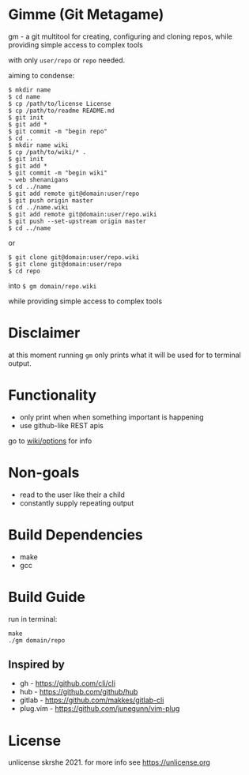 # Gimme (Git Metagame)
gm - a git multitool for creating, configuring and cloning
repos, while providing simple access to complex tools

with only `user/repo` or `repo` needed.

aiming to condense:

```console
$ mkdir name
$ cd name
$ cp /path/to/license License
$ cp /path/to/readme README.md
$ git init
$ git add *
$ git commit -m "begin repo"
$ cd ..
$ mkdir name wiki
$ cp /path/to/wiki/* .
$ git init
$ git add *
$ git commit -m "begin wiki"
~ web shenanigans
$ cd ../name
$ git add remote git@domain:user/repo
$ git push origin master
$ cd ../name.wiki
$ git add remote git@domain:user/repo.wiki
$ git push --set-upstream origin master
$ cd ../name
```

or

```console
$ git clone git@domain:user/repo.wiki
$ git clone git@domain:user/repo
$ cd repo
```

into `$ gm domain/repo.wiki`

while providing simple access to complex tools

# Disclaimer
at this moment running `gm` only prints what it will be used for to terminal output.

# Functionality
- only print when when something important is happening
- use github-like REST apis

go to [wiki/options](options.md) for info

# Non-goals
- read to the user like their a child
- constantly supply repeating output

# Build Dependencies
- make
- gcc

# Build Guide 
run in terminal:
```console
make
./gm domain/repo
```

## Inspired by
- gh - <https://github.com/cli/cli>
- hub - <https://github.com/github/hub>
- gitlab - <https://github.com/makkes/gitlab-cli>
- plug.vim - <https://github.com/junegunn/vim-plug>

# License
unlicense skrshe 2021. for more info see <https://unlicense.org>
